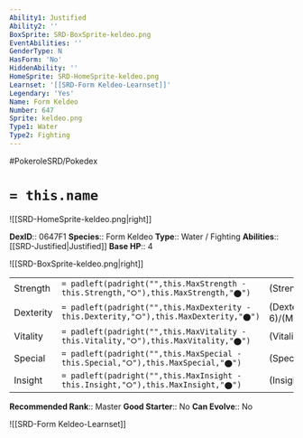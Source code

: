 ```yaml
---
Ability1: Justified
Ability2: ''
BoxSprite: SRD-BoxSprite-keldeo.png
EventAbilities: ''
GenderType: N
HasForm: 'No'
HiddenAbility: ''
HomeSprite: SRD-HomeSprite-keldeo.png
Learnset: '[[SRD-Form Keldeo-Learnset]]'
Legendary: 'Yes'
Name: Form Keldeo
Number: 647
Sprite: keldeo.png
Type1: Water
Type2: Fighting
---
```


#PokeroleSRD/Pokedex

# `= this.name`

![[SRD-HomeSprite-keldeo.png|right]]

**DexID**:: 0647F1
**Species**:: Form Keldeo
**Type**:: Water / Fighting
**Abilities**:: [[SRD-Justified|Justified]]
**Base HP**:: 4

![[SRD-BoxSprite-keldeo.png|right]]

|           |                                                                                        |                                          |
| --------- | -------------------------------------------------------------------------------------- | ---------------------------------------- |
| Strength  | `= padleft(padright("",this.MaxStrength - this.Strength,"⭘"),this.MaxStrength,"⬤")`    | (Strength::6)/(MaxStrength::6)   |
| Dexterity | `= padleft(padright("",this.MaxDexterity - this.Dexterity,"⭘"),this.MaxDexterity,"⬤")` | (Dexterity:: 6)/(MaxDexterity::6) |
| Vitality  | `= padleft(padright("",this.MaxVitality - this.Vitality,"⭘"),this.MaxVitality,"⬤")`    | (Vitality::6)/(MaxVitality::6)   |
| Special   | `= padleft(padright("",this.MaxSpecial - this.Special,"⭘"),this.MaxSpecial,"⬤")`       | (Special::7)/(MaxSpecial::7)     |
| Insight   | `= padleft(padright("",this.MaxInsight - this.Insight,"⭘"),this.MaxInsight,"⬤")`       | (Insight::5)/(MaxInsight::5)     |

**Recommended Rank**:: Master
**Good Starter**:: No
**Can Evolve**:: No

![[SRD-Form Keldeo-Learnset]]